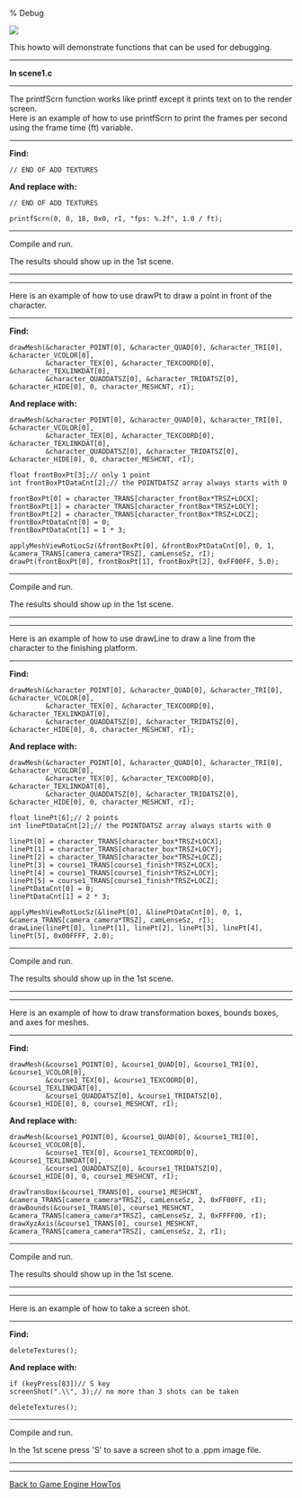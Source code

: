 % Debug

![](Debug/0.png)

This howto will demonstrate functions that can be used for debugging.

---

**In scene1.c**

---

The printfScrn function works like printf except it prints text on to the render screen.  
Here is an example of how to use printfScrn to print the frames per second using the frame time (ft) variable.

---

**Find:**

~~~ {.c}
// END OF ADD TEXTURES
~~~

**And replace with:**

~~~ {.c}
// END OF ADD TEXTURES

printfScrn(0, 0, 18, 0x0, rI, "fps: %.2f", 1.0 / ft);
~~~

---

Compile and run.

The results should show up in the 1st scene.

---

---

Here is an example of how to use drawPt to draw a point in front of the character.

---

**Find:**

~~~ {.c}
drawMesh(&character_POINT[0], &character_QUAD[0], &character_TRI[0], &character_VCOLOR[0],
         &character_TEX[0], &character_TEXCOORD[0], &character_TEXLINKDAT[0],
         &character_QUADDATSZ[0], &character_TRIDATSZ[0], &character_HIDE[0], 0, character_MESHCNT, rI);
~~~

**And replace with:**

~~~ {.c}
drawMesh(&character_POINT[0], &character_QUAD[0], &character_TRI[0], &character_VCOLOR[0],
         &character_TEX[0], &character_TEXCOORD[0], &character_TEXLINKDAT[0],
         &character_QUADDATSZ[0], &character_TRIDATSZ[0], &character_HIDE[0], 0, character_MESHCNT, rI);

float frontBoxPt[3];// only 1 point
int frontBoxPtDataCnt[2];// the POINTDATSZ array always starts with 0

frontBoxPt[0] = character_TRANS[character_frontBox*TRSZ+LOCX];
frontBoxPt[1] = character_TRANS[character_frontBox*TRSZ+LOCY];
frontBoxPt[2] = character_TRANS[character_frontBox*TRSZ+LOCZ];
frontBoxPtDataCnt[0] = 0;
frontBoxPtDataCnt[1] = 1 * 3;

applyMeshViewRotLocSz(&frontBoxPt[0], &frontBoxPtDataCnt[0], 0, 1, &camera_TRANS[camera_camera*TRSZ], camLenseSz, rI);
drawPt(frontBoxPt[0], frontBoxPt[1], frontBoxPt[2], 0xFF00FF, 5.0);
~~~

---

Compile and run.

The results should show up in the 1st scene.

---

---

Here is an example of how to use drawLine to draw a line from the character to the finishing platform.

---

**Find:**

~~~ {.c}
drawMesh(&character_POINT[0], &character_QUAD[0], &character_TRI[0], &character_VCOLOR[0],
         &character_TEX[0], &character_TEXCOORD[0], &character_TEXLINKDAT[0],
         &character_QUADDATSZ[0], &character_TRIDATSZ[0], &character_HIDE[0], 0, character_MESHCNT, rI);
~~~

**And replace with:**

~~~ {.c}
drawMesh(&character_POINT[0], &character_QUAD[0], &character_TRI[0], &character_VCOLOR[0],
         &character_TEX[0], &character_TEXCOORD[0], &character_TEXLINKDAT[0],
         &character_QUADDATSZ[0], &character_TRIDATSZ[0], &character_HIDE[0], 0, character_MESHCNT, rI);

float linePt[6];// 2 points
int linePtDataCnt[2];// the POINTDATSZ array always starts with 0

linePt[0] = character_TRANS[character_box*TRSZ+LOCX];
linePt[1] = character_TRANS[character_box*TRSZ+LOCY];
linePt[2] = character_TRANS[character_box*TRSZ+LOCZ];
linePt[3] = course1_TRANS[course1_finish*TRSZ+LOCX];
linePt[4] = course1_TRANS[course1_finish*TRSZ+LOCY];
linePt[5] = course1_TRANS[course1_finish*TRSZ+LOCZ];
linePtDataCnt[0] = 0;
linePtDataCnt[1] = 2 * 3;

applyMeshViewRotLocSz(&linePt[0], &linePtDataCnt[0], 0, 1, &camera_TRANS[camera_camera*TRSZ], camLenseSz, rI);
drawLine(linePt[0], linePt[1], linePt[2], linePt[3], linePt[4], linePt[5], 0x00FFFF, 2.0);
~~~

---

Compile and run.

The results should show up in the 1st scene.

---

---

Here is an example of how to draw transformation boxes, bounds boxes, and axes for meshes.

---

**Find:**

~~~ {.c}
drawMesh(&course1_POINT[0], &course1_QUAD[0], &course1_TRI[0], &course1_VCOLOR[0],
         &course1_TEX[0], &course1_TEXCOORD[0], &course1_TEXLINKDAT[0],
         &course1_QUADDATSZ[0], &course1_TRIDATSZ[0], &course1_HIDE[0], 0, course1_MESHCNT, rI);
~~~

**And replace with:**

~~~ {.c}
drawMesh(&course1_POINT[0], &course1_QUAD[0], &course1_TRI[0], &course1_VCOLOR[0],
         &course1_TEX[0], &course1_TEXCOORD[0], &course1_TEXLINKDAT[0],
         &course1_QUADDATSZ[0], &course1_TRIDATSZ[0], &course1_HIDE[0], 0, course1_MESHCNT, rI);

drawTransBox(&course1_TRANS[0], course1_MESHCNT, &camera_TRANS[camera_camera*TRSZ], camLenseSz, 2, 0xFF00FF, rI);
drawBounds(&course1_TRANS[0], course1_MESHCNT, &camera_TRANS[camera_camera*TRSZ], camLenseSz, 2, 0xFFFF00, rI);
drawXyzAxis(&course1_TRANS[0], course1_MESHCNT, &camera_TRANS[camera_camera*TRSZ], camLenseSz, 2, rI);
~~~

---

Compile and run.

The results should show up in the 1st scene.

---

---

Here is an example of how to take a screen shot.

---

**Find:**

~~~ {.c}
deleteTextures();
~~~

**And replace with:**

~~~ {.c}
if (keyPress[83])// S key
screenShot(".\\", 3);// no more than 3 shots can be taken

deleteTextures();
~~~

---

Compile and run.

In the 1st scene press 'S' to save a screen shot to a .ppm image file.

---

---

[Back to Game Engine HowTos](index.html)

